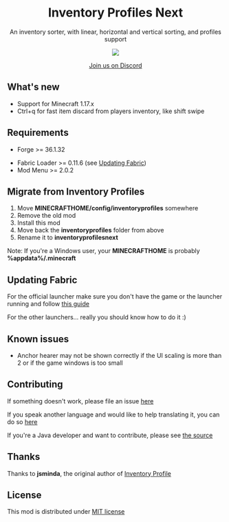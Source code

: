 <div class="center" align="center">

# Inventory Profiles Next

An inventory sorter, with linear, horizontal and vertical sorting, and profiles support

![](https://i.imgur.com/e4CagVq.jpeg)

[Join us on Discord](https://discord.gg/23YCxmveUM)

</div>

## What's new

- Support for Minecraft 1.17.x
- Ctrl+q for fast item discard from players inventory, like shift swipe

## Requirements

- Forge >= 36.1.32

<span></span>

- Fabric Loader >= 0.11.6 (see [Updating Fabric](#updating-fabric))
- Mod Menu >= 2.0.2

## Migrate from Inventory Profiles

1. Move <span class="red"><strong>MINECRAFTHOME/config/inventoryprofiles</strong></span> somewhere
2. Remove the old mod
3. Install this mod
4. Move back the <span class="red"><strong>inventoryprofiles</strong></span> folder from above
5. Rename it to <span class="green"><strong>inventoryprofilesnext</strong></span>

Note: If you're a Windows user, your **MINECRAFTHOME** is probably **%appdata%/.minecraft**

## Updating Fabric

For the official launcher make sure you don't have the game or the launcher running and follow [this guide](https://fabricmc.net/wiki/player:tutorials:install_mcl:windows)

For the other launchers... really you should know how to do it :)

## Known issues

- Anchor hearer may not be shown correctly if the UI scaling is more than 2 or if the game windows is too small

## Contributing

If something doesn't work, please file an issue [here](https://github.com/blackd/Inventory-Profiles/issues)

If you speak another language and would like to help translating it, you can do so [here](https://github.com/blackd/Inventory-Profiles/tree/all-in-one/common/src/main/resources/assets/inventoryprofilesnext/lang)

If you're a Java developer and want to contribute, please see [the source](https://github.com/blackd/Inventory-Profiles)

## Thanks

Thanks to **jsminda**, the original author of [Inventory Profile](https://github.com/jsnimda/Inventory-Profiles)

## License

This mod is distributed under [MIT license](https://github.com/blackd/Inventory-Profiles/blob/all-in-one/LICENSE)

